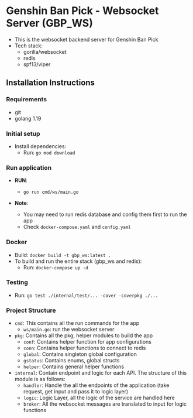 # Genshin Ban Pick - Websocket Server (GBP_WS)

- This is the websocket backend server for Genshin Ban Pick
- Tech stack:
  - gorilla/websocket
  - redis
  - spf13/viper

## Installation Instructions

### Requirements
- git
- golang 1.19

### Initial setup
- Install dependencies:
    - Run: `go mod download`

### Run application

- **RUN**:
    - `go run cmd/ws/main.go`

- **Note**:
    - You may need to run redis database and config them first to run the app
    - Check `docker-compose.yaml` and `config.yaml`

### Docker

- Build: `docker build -t gbp_ws:latest .`
- To build and run the entire stack (gbp_ws and redis):
    - Run: `docker-compose up -d`

### Testing

- Run: `go test ./internal/test/... -cover -coverpkg ./...`

### Project Structure

- `cmd`: This contains all the run commands for the app
    -  `ws/main.go`: run the websocket server
- `pkg`: Contains all the pkg, helper modules to build the app
    - `conf`: Contains helper function for app configurations
    - `conn`: Contains helper functions to connect to redis
    - `global`: Contains singleton global configuration
    - `gstatus`: Contains enums, global structs
    - `helper`: Contains general helper functions
- `internal`: Contain endpoint and logic for each API. The structure of this module is as follows:
    - `handler`: Handle the all the endpoints of the application (take request, get input and pass it to logic layer)
    - `logic`: Logic Layer, all the logic of the service are handled here
    - `broker`: All the websocket messages are translated to input for logic functions